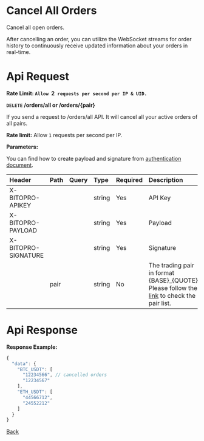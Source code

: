 # Cancel All Orders

Cancel all open orders. 

> 
After cancelling an order, you can utilize the WebSocket streams for order history to continuously receive updated information about your orders in real-time.

# Api Request

**Rate Limit: `Allow `2` requests per second per IP & UID.`**

**`DELETE` /orders/all or /orders/{pair}**

If you send a request to /orders/all API. It will cancel all your active orders of all pairs.

**Rate limit:**
Allow `1` requests per second per IP.

**Parameters:**

You can find how to create payload and signature from [authentication document](../../../README.md#api-security-protocol).

| Header              | Path | Query | Type   | Required | Description                                                                                                               | Default | Range | Example   |
| :------------------ | :--- | :---- | :----- | :------- | :------------------------------------------------------------------------------------------------------------------------ | :------ | :---- | :-------- |
| X-BITOPRO-APIKEY    |      |       | string | Yes      | API Key                                                                                             |         |       |           |
| X-BITOPRO-PAYLOAD   |      |       | string | Yes      | Payload                                    |         |       |           |
| X-BITOPRO-SIGNATURE |      |       | string | Yes      | Signature                              |         |       |           |
|                     | pair |       | string | No       | The trading pair in format {BASE}_{QUOTE}, Please follow the [link](https://www.bitopro.com/fees) to check the pair list. |         |       | bito\_eth |

# Api Response

**Response Example:**

```javascript
{
  "data": {
    "BTC_USDT": [
      "12234566", // cancelled orders
      "12234567"
    ],
    "ETH_USDT": [
      "44566712",
      "24552212"
    ]
  }
}
```
[Back](../summary.md)
